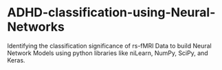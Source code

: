 # ADHD-classification-using-Neural-Networks
Identifying the classification significance of rs-fMRI Data to build Neural Network Models using python libraries like niLearn, NumPy, SciPy, and Keras.
